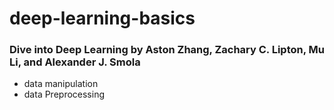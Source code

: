 # deep-learning-basics

### Dive into Deep Learning by Aston Zhang, Zachary C. Lipton, Mu Li, and Alexander J. Smola 

* data manipulation
* data Preprocessing
